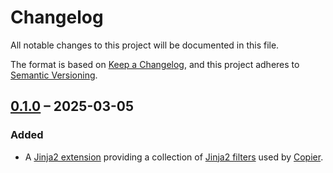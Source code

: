 # Changelog

All notable changes to this project will be documented in this file.

The format is based on [Keep a Changelog][keepachangelog], and this project adheres to [Semantic Versioning][semver].

## [0.1.0] – 2025-03-05

### Added

- A [Jinja2 extension][jinja-extensions] providing a collection of [Jinja2 filters][jinja-filters] used by [Copier].

[copier]: https://github.com/copier-org/copier
[jinja]: https://jinja.palletsprojects.com
[jinja-extensions]: https://jinja.palletsprojects.com/en/latest/extensions
[jinja-filters]: https://jinja.palletsprojects.com/en/latest/templates/#filters
[keepachangelog]: https://keepachangelog.com/en/1.0.0
[semver]: https://semver.org/spec/v2.0.0.html

[0.1.0]: https://github.com/copier-org/jinja2-copier-extension/releases/tag/v0.1.0
